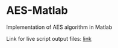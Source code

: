 # AES-Matlab
Implementation of AES algorithm in Matlab

Link for live script output files: [link](https://captainirs.github.io/AES-Matlab)
